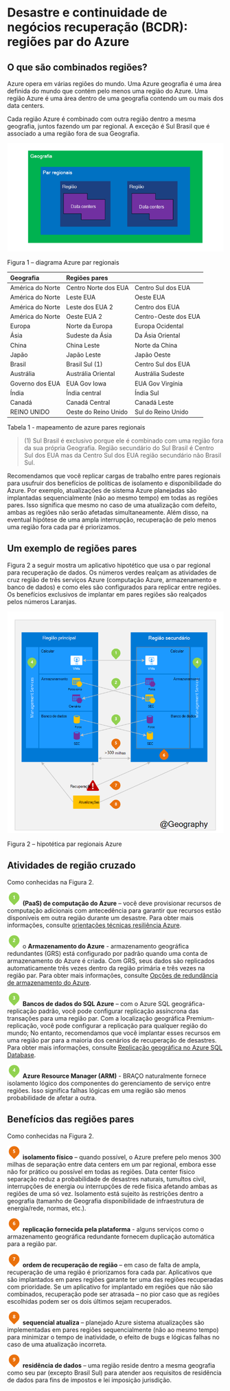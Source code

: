 <properties
    pageTitle="Desastre e continuidade de negócios recuperação (BCDR): Azure par regiões | Microsoft Azure"
    description="Azure pares regionais garantir que os aplicativos sejam flexíveis durante falhas de centro de dados."
    services="site-recovery"
    documentationCenter=""
    authors="rayne-wiselman"
    manager="jwhit"
    editor=""/>

<tags
    ms.service="site-recovery"
    ms.workload="storage-backup-recovery"
    ms.tgt_pltfrm="na"
    ms.devlang="na"
    ms.topic="article"
    ms.date="08/23/2016"
    ms.author="raynew"/>

# <a name="business-continuity-and-disaster-recovery-bcdr-azure-paired-regions"></a>Desastre e continuidade de negócios recuperação (BCDR): regiões par do Azure

## <a name="what-are-paired-regions"></a>O que são combinados regiões?

Azure opera em várias regiões do mundo. Uma Azure geografia é uma área definida do mundo que contém pelo menos uma região do Azure. Uma região Azure é uma área dentro de uma geografia contendo um ou mais dos data centers.

Cada região Azure é combinado com outra região dentro a mesma geografia, juntos fazendo um par regional. A exceção é Sul Brasil que é associado a uma região fora de sua Geografia.


![AzureGeography](./media/best-practices-availability-paired-regions/GeoRegionDataCenter.png)

Figura 1 – diagrama Azure par regionais



| Geografia     |  Regiões pares  |                     |
| :-------------| :-------------   | :-------------      |
| América do Norte | Centro Norte dos EUA | Centro Sul dos EUA    |
| América do Norte | Leste EUA          | Oeste EUA             |
| América do Norte | Leste dos EUA 2        | Centro dos EUA          |
| América do Norte | Oeste EUA 2        | Centro-Oeste dos EUA     |
| Europa        | Norte da Europa     | Europa Ocidental         |
| Ásia          | Sudeste da Ásia  | Da Ásia Oriental           |
| China         | China Leste       | Norte da China         |
| Japão         | Japão Leste       | Japão Oeste          |
| Brasil        | Brasil Sul (1) | Centro Sul dos EUA    |
| Austrália     | Austrália Oriental   | Austrália Sudeste |
| Governo dos EUA | EUA Gov Iowa      | EUA Gov Virgínia     |
| Índia         | Índia central    | Índia Sul         |
| Canadá        | Canadá Central   | Canadá Leste         |
| REINO UNIDO            | Oeste do Reino Unido          | Sul do Reino Unido            |

Tabela 1 - mapeamento de azure pares regionais

> (1) Sul Brasil é exclusivo porque ele é combinado com uma região fora da sua própria Geografia. Região secundário do Sul Brasil é Centro Sul dos EUA mas da Centro Sul dos EUA região secundário não Brasil Sul.

Recomendamos que você replicar cargas de trabalho entre pares regionais para usufruir dos benefícios de políticas de isolamento e disponibilidade do Azure. Por exemplo, atualizações de sistema Azure planejadas são implantadas sequencialmente (não ao mesmo tempo) em todas as regiões pares. Isso significa que mesmo no caso de uma atualização com defeito, ambas as regiões não serão afetadas simultaneamente. Além disso, na eventual hipótese de uma ampla interrupção, recuperação de pelo menos uma região fora cada par é priorizamos.

## <a name="an-example-of-paired-regions"></a>Um exemplo de regiões pares
Figura 2 a seguir mostra um aplicativo hipotético que usa o par regional para recuperação de dados. Os números verdes realçam as atividades de cruz região de três serviços Azure (computação Azure, armazenamento e banco de dados) e como eles são configurados para replicar entre regiões. Os benefícios exclusivos de implantar em pares regiões são realçados pelos números Laranjas.


![Visão geral dos benefícios de região pares](./media/best-practices-availability-paired-regions/PairedRegionsOverview2.png)

Figura 2 – hipotética par regionais Azure

## <a name="cross-region-activities"></a>Atividades de região cruzado
Como conhecidas na Figura 2.

![1Green](./media/best-practices-availability-paired-regions/1Green.png) **(PaaS) de computação do Azure** – você deve provisionar recursos de computação adicionais com antecedência para garantir que recursos estão disponíveis em outra região durante um desastre. Para obter mais informações, consulte [orientações técnicas resiliência Azure](./resiliency/resiliency-technical-guidance.md).

![2Green](./media/best-practices-availability-paired-regions/2Green.png) o **Armazenamento do Azure** - armazenamento geográfica redundantes (GRS) está configurado por padrão quando uma conta de armazenamento do Azure é criada. Com GRS, seus dados são replicados automaticamente três vezes dentro da região primária e três vezes na região par. Para obter mais informações, consulte [Opções de redundância de armazenamento do Azure](storage/storage-redundancy.md).


![3Green](./media/best-practices-availability-paired-regions/3Green.png) **Bancos de dados do SQL Azure** – com o Azure SQL geográfica-replicação padrão, você pode configurar replicação assíncrona das transações para uma região par. Com a localização geográfica Premium-replicação, você pode configurar a replicação para qualquer região do mundo; No entanto, recomendamos que você implantar esses recursos em uma região par para a maioria dos cenários de recuperação de desastres. Para obter mais informações, consulte [Replicação geográfica no Azure SQL Database](./sql-database/sql-database-geo-replication-overview.md).

![4Green](./media/best-practices-availability-paired-regions/4Green.png) **Azure Resource Manager (ARM)** - BRAÇO naturalmente fornece isolamento lógico dos componentes do gerenciamento de serviço entre regiões. Isso significa falhas lógicas em uma região são menos probabilidade de afetar a outra.

## <a name="benefits-of-paired-regions"></a>Benefícios das regiões pares
Como conhecidas na Figura 2.  

![5Orange](./media/best-practices-availability-paired-regions/5Orange.png)
**isolamento físico** – quando possível, o Azure prefere pelo menos 300 milhas de separação entre data centers em um par regional, embora esse não for prático ou possível em todas as regiões. Data center físico separação reduz a probabilidade de desastres naturais, tumultos civil, interrupções de energia ou interrupções de rede física afetando ambas as regiões de uma só vez. Isolamento está sujeito às restrições dentro a geografia (tamanho de Geografia disponibilidade de infraestrutura de energia/rede, normas, etc.).  

![6Orange](./media/best-practices-availability-paired-regions/6Orange.png)
**replicação fornecida pela plataforma** - alguns serviços como o armazenamento geográfica redundante fornecem duplicação automática para a região par.

![7Orange](./media/best-practices-availability-paired-regions/7Orange.png)
**ordem de recuperação de região** – em caso de falta de ampla, recuperação de uma região é priorizamos fora cada par. Aplicativos que são implantados em pares regiões garante ter uma das regiões recuperadas com prioridade. Se um aplicativo for implantado em regiões que não são combinados, recuperação pode ser atrasada – no pior caso que as regiões escolhidas podem ser os dois últimos sejam recuperados.

![8Orange](./media/best-practices-availability-paired-regions/8Orange.png)
**sequencial atualiza** – planejado Azure sistema atualizações são implementadas em pares regiões sequencialmente (não ao mesmo tempo) para minimizar o tempo de inatividade, o efeito de bugs e lógicas falhas no caso de uma atualização incorreta.


![9Orange](./media/best-practices-availability-paired-regions/9Orange.png)
**residência de dados** – uma região reside dentro a mesma geografia como seu par (excepto Brasil Sul) para atender aos requisitos de residência de dados para fins de impostos e lei imposição jurisdição.

